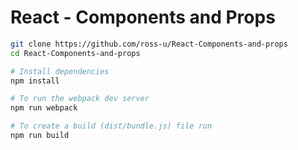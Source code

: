 # React - Components and Props


```bash
git clone https://github.com/ross-u/React-Components-and-props
cd React-Components-and-props

# Install dependencies
npm install

# To run the webpack dev server
npm run webpack

# To create a build (dist/bundle.js) file run
npm run build
```

